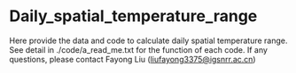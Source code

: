 # Daily_spatial_temperature_range
Here provide the data and code to calculate daily spatial temperature range.
See detail in ./code/a_read_me.txt for the function of each code.
If any questions, please contact Fayong Liu (liufayong3375@igsnrr.ac.cn)
